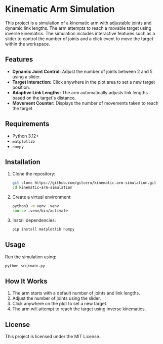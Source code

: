 # Kinematic Arm Simulation

This project is a simulation of a kinematic arm with adjustable joints and dynamic link lengths. The arm attempts to reach a movable target using inverse kinematics. The simulation includes interactive features such as a slider to control the number of joints and a click event to move the target within the workspace.

## Features
- **Dynamic Joint Control:** Adjust the number of joints between 2 and 5 using a slider.
- **Target Interaction:** Click anywhere in the plot area to set a new target position.
- **Adaptive Link Lengths:** The arm automatically adjusts link lengths based on the target's distance.
- **Movement Counter:** Displays the number of movements taken to reach the target.

## Requirements
- Python 3.12+
- `matplotlib`
- `numpy`

## Installation
1. Clone the repository:
   ```bash
   git clone https://github.com/gitcero/kinematic-arm-simulation.git
   cd kinematic-arm-simulation
   ```
2. Create a virtual environment:
   ```bash
   python3 -m venv .venv
   source .venv/bin/activate
   ```
3. Install dependencies:
   ```bash
   pip install matplotlib numpy
   ```

## Usage
Run the simulation using:
```bash
python src/main.py
```

## How It Works
1. The arm starts with a default number of joints and link lengths.
2. Adjust the number of joints using the slider.
3. Click anywhere on the plot to set a new target.
4. The arm will attempt to reach the target using inverse kinematics.

## License
This project is licensed under the MIT License.